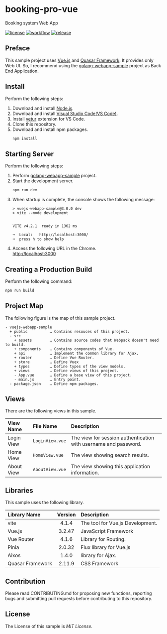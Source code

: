 # booking-pro-vue
Booking system Web App

[![license](https://img.shields.io/github/license/ybkuroki/vuejs-webapp-sample?style=for-the-badge)](https://github.com/ybkuroki/vuejs-webapp-sample/blob/master/LICENSE)
[![workflow](https://img.shields.io/github/actions/workflow/status/ybkuroki/vuejs-webapp-sample/check.yml?label=check&logo=github&style=for-the-badge)](https://github.com/ybkuroki/vuejs-webapp-sample/actions?query=workflow%3Acheck)
[![release](https://img.shields.io/github/release/ybkuroki/vuejs-webapp-sample?style=for-the-badge&logo=github)](https://github.com/ybkuroki/vuejs-webapp-sample/releases)

## Preface
This sample project uses [Vue.js](https://vuejs.org/index.html) and [Quasar Framework](https://quasar.dev/). It provides only Web UI. So, I recommend using the [golang-webapp-sample](https://github.com/ybkuroki/golang-webapp-sample) project as Back End Application.

## Install
Perform the following steps:
1. Download and install [Node.js](https://nodejs.org/en/).
1. Download and install [Visual Studio Code(VS Code)](https://code.visualstudio.com/).
1. Install [vetur](https://github.com/vuejs/vetur) extension for VS Code.
1. Clone this repository.
1. Download and install npm packages.
    ```bash
    npm install
    ```

## Starting Server
Perform the following steps:
1. Perform [golang-webapp-sample](https://github.com/ybkuroki/golang-webapp-sample) project.
1. Start the development server.
    ```bash
    npm run dev
    ```
1. When startup is complete, the console shows the following message:
    ```
    > vuejs-webapp-sample@3.0.0 dev
    > vite --mode development
    
    
    VITE v4.2.1  ready in 1362 ms
    
    ➜  Local:   http://localhost:3000/
    ➜  press h to show help
    ```
1. Access the following URL in the Chrome.  
[http://localhost:3000](http://localhost:3000)

## Creating a Production Build
Perform the following command:
```bash
npm run build
```

## Project Map
The following figure is the map of this sample project.

```
- vuejs-webapp-sample
  + public          … Contains resouces of this project.
  - src
    + assets        … Contains source codes that Webpack doesn't need to build.
    + components    … Contains components of Vue.
    + api           … Implement the common library for Ajax.
    + router        … Define Vue Router.
    + store         … Define Vuex
    + types         … Define types of the view models.
    + views         … Define views of this project.
    - App.vue       … Define a base view of this project.
    - main.js       … Entry point.
  - package.json    … Define npm packages.
```

## Views
There are the following views in this sample.

| View Name  | File Name         | Description                                                     |
| :--------- | :---------------- | :-------------------------------------------------------------- |
| Login View | ``LoginView.vue`` | The view for session authentication with username and password. |
| Home View  | ``HomeView.vue``  | The view showing search results.                                |
| About View | ``AboutView.vue`` | The view showing this application information.                  |

## Libraries
This sample uses the following library.

| Library Name     | Version | Description                      |
| :--------------- | :-----: | :------------------------------- |
| vite             |  4.1.4  | The tool for Vue.js Development. |
| Vue.js           | 3.2.47  | JavaScript Framework             |
| Vue Router       |  4.1.6  | Library for Routing.             |
| Pinia            | 2.0.32  | Flux library for Vue.js          |
| Aixos            |  1.4.0  | library for Ajax.                |
| Quasar Framework | 2.11.9  | CSS Framework                    |

## Contribution
Please read CONTRIBUTING.md for proposing new functions, reporting bugs and submitting pull requests before contributing to this repository.

## License
The License of this sample is *MIT License*.

